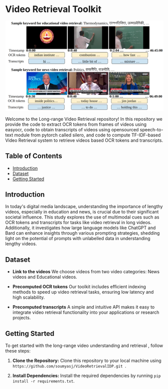 # Video Retrieval Toolkit

![task image](images/task.png)

Welcome to the Long-range Video Retrieval repository! In this repository we provide the code to extract OCR tokens from frames of videos using easyocr, code to obtain transcripts of videos using opensourced speech-to-text module from pytorch called silero, and code to compute TF-IDF-based Video Retrieval system to retrieve videos based OCR tokens and transcripts.

## Table of Contents

- [Introduction](#introduction)
- [Dataset](#dataset)
- [Getting Started](#getting-started)

## Introduction

In today's digital media landscape, understanding the importance of lengthy videos, especially in education and news, is crucial due to their significant societal influence. This study explores the use of multimodal cues such as OCR tokens and transcripts for tasks like video retrieval in long videos. Additionally, it investigates how large language models like ChatGPT and Bard can enhance insights through various prompting strategies, shedding light on the potential of prompts with unlabelled data in understanding lengthy videos.

## Dataset

- **Link to the videos** We choose videos from two video categories: News videos and Educational videos.

- **Precomputed OCR tokens** Our toolkit includes efficient indexing methods to speed up video retrieval tasks, ensuring low latency and high scalability.

- **Precomputed transcripts** A simple and intuitive API makes it easy to integrate video retrieval functionality into your applications or research projects.


## Getting Started

To get started with the long-range video understanding and retrieval , follow these steps:

1. **Clone the Repository:** Clone this repository to your local machine using `https://github.com/soumyasj/VideoRetrievalIDP.git `.

2. **Install Dependencies:** Install the required dependencies by running `pip install -r requirements.txt`.
